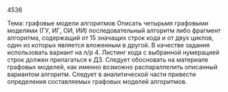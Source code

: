 4536

Тема: графовые модели алгоритмов
Описать четырьмя графовыми моделями (ГУ, ИГ, ОИ, ИИ) последовательный алгоритм либо фрагмент алгоритма, содержащий от 15 значащих строк кода и от двух циклов, один из которых является вложенным в другой.
В качестве задания использовать вариант на л/р 4.
Листинг кода с выбранной нумерацией строк должен прилагаться к ДЗ.
Следует обосновать на материале графовых моделей, как именно возможно распараллелить описанный вариантом алгоритм.
Следует в аналитической части привести определения составляемых графовых моделей алгоритмов.
